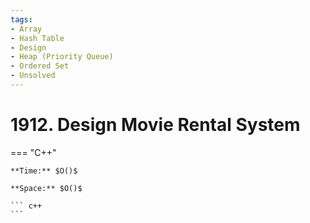 ```yaml
---
tags:
- Array
- Hash Table
- Design
- Heap (Priority Queue)
- Ordered Set
- Unsolved
---
```



# 1912. Design Movie Rental System

=== "C++"

    **Time:** $O()$

    **Space:** $O()$

    ``` c++
    ```